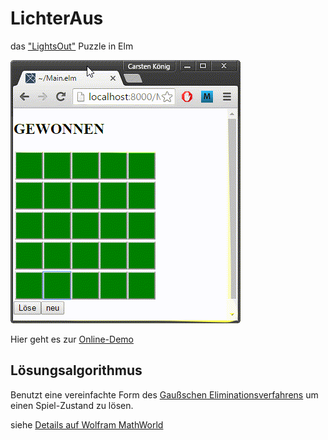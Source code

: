 # LichterAus
das ["LightsOut"](http://puzzles.wikia.com/wiki/Lights_Out) Puzzle in Elm

![Demo Gif](./LichtAus.gif)

Hier geht es zur [Online-Demo](https://carstenkoenig.github.io/LichterAus/)

## Lösungsalgorithmus

Benutzt eine vereinfachte Form des [Gaußschen Eliminationsverfahrens](https://de.wikipedia.org/wiki/Gau%C3%9Fsches_Eliminationsverfahren)
um einen Spiel-Zustand zu lösen.

siehe [Details auf Wolfram MathWorld](http://mathworld.wolfram.com/LightsOutPuzzle.html)
